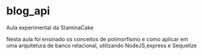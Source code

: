 # blog_api

Aula experimental da StaminaCake

Nesta aula foi ensinado os conceitos de polimorfismo e como aplicar em uma arquitetura de banco relacional,
utilizando NodeJS,express e Sequelize
